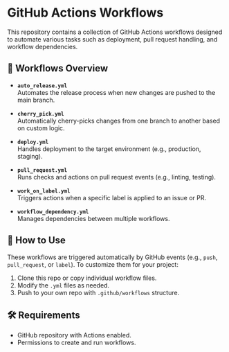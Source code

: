 # GitHub Actions Workflows

This repository contains a collection of GitHub Actions workflows designed to automate various tasks such as deployment, pull request handling, and workflow dependencies.


## 🚀 Workflows Overview

- **`auto_release.yml`**  
  Automates the release process when new changes are pushed to the main branch.

- **`cherry_pick.yml`**  
  Automatically cherry-picks changes from one branch to another based on custom logic.

- **`deploy.yml`**  
  Handles deployment to the target environment (e.g., production, staging).

- **`pull_request.yml`**  
  Runs checks and actions on pull request events (e.g., linting, testing).

- **`work_on_label.yml`**  
  Triggers actions when a specific label is applied to an issue or PR.

- **`workflow_dependency.yml`**  
  Manages dependencies between multiple workflows.

## 🧩 How to Use

These workflows are triggered automatically by GitHub events (e.g., `push`, `pull_request`, or `label`). To customize them for your project:

1. Clone this repo or copy individual workflow files.
2. Modify the `.yml` files as needed.
3. Push to your own repo with `.github/workflows` structure.

## 🛠 Requirements

- GitHub repository with Actions enabled.
- Permissions to create and run workflows.





